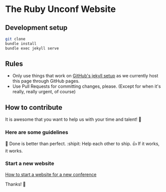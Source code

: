 # The Ruby Unconf Website

## Development setup

```bash
git clone
bundle install
bundle exec jekyll serve
```

## Rules

- Only use things that work on [GitHub's jekyll setup](https://help.github.com/en/articles/using-jekyll-as-a-static-site-generator-with-github-pages) as we currently host this page through GitHub pages.
- Use Pull Requests for committing changes, please. (Except for when it's really, really urgent, of course)

## How to contribute

It is awesome that you want to help us with your time and talent! :rainbow:

### Here are some guidelines

:dart: Done is better than perfect.
:shipit: Help each other to ship.
:+1: If it works, it works.

### Start a new website

[How to start a website for a new conference](./START_NEW_WEBSITE.md)

Thanks! :purple_heart:
